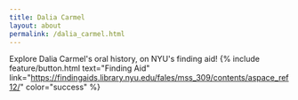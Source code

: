 ```yaml
---
title: Dalia Carmel
layout: about
permalink: /dalia_carmel.html
---
```

Explore Dalia Carmel's oral history, on NYU's finding aid!
{% include feature/button.html text="Finding Aid" link="https://findingaids.library.nyu.edu/fales/mss_309/contents/aspace_ref12/" color="success" %}
